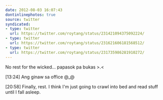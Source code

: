 ```yaml
---
date: 2012-08-03 16:07:43
dontinlinephotos: true
source: twitter
syndicated:
- type: twitter
  url: https://twitter.com/roytang/status/231421094375092224/
- type: twitter
  url: https://twitter.com/roytang/status/231621606181568512/
- type: twitter
  url: https://twitter.com/roytang/status/231735986281910272/
---
```


No rest for the wicked... papasok pa bukas &gt;.&lt;

<time>[13:24]</time> Ang ginaw sa office @_@

<time>[20:58]</time> Finally, rest. I think I'm just going to crawl into bed and read stuff until I fall asleep.